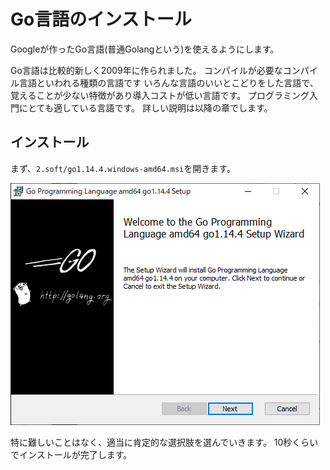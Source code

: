 # Go言語のインストール

Googleが作ったGo言語(普通Golangという)を使えるようにします。

Go言語は比較的新しく2009年に作られました。
コンパイルが必要なコンパイル言語といわれる種類の言語です
いろんな言語のいいとこどりをした言語で、
覚えることが少ない特徴があり導入コストが低い言語です。
プログラミング入門にとても適している言語です。
詳しい説明は以降の章でします。

## インストール

まず、`2.soft/go1.14.4.windows-amd64.msi`を開きます。

![](./1-5-1.png)

特に難しいことはなく、適当に肯定的な選択肢を選んでいきます。
10秒くらいでインストールが完了します。


